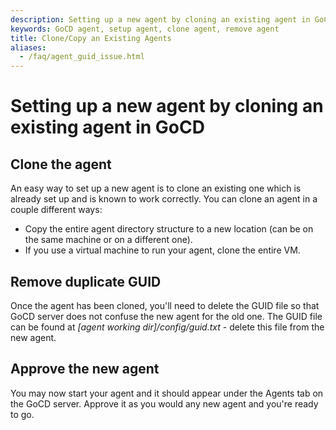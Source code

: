 ```yaml
---
description: Setting up a new agent by cloning an existing agent in GoCD
keywords: GoCD agent, setup agent, clone agent, remove agent
title: Clone/Copy an Existing Agents
aliases:
  - /faq/agent_guid_issue.html
---
```


# Setting up a new agent by cloning an existing agent in GoCD

## Clone the agent

An easy way to set up a new agent is to clone an existing one which is already set up and is known to work correctly. You can clone an agent in a couple different ways:

-   Copy the entire agent directory structure to a new location (can be on the same machine or on a different one).
-   If you use a virtual machine to run your agent, clone the entire VM.

## Remove duplicate GUID

Once the agent has been cloned, you'll need to delete the GUID file so that GoCD server does not confuse the new agent for the old one. The GUID file can be found at *[agent working dir]/config/guid.txt* - delete this file from the new agent.

## Approve the new agent

You may now start your agent and it should appear under the Agents tab on the GoCD server. Approve it as you would any new agent and you're ready to go.
